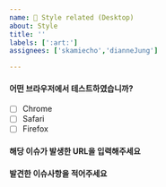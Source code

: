 ```yaml
---
name: 🎨 Style related (Desktop)
about: Style
title: ''
labels: [':art:']
assignees: ['skamiecho','dianneJung']

---
```


#### 어떤 브라우저에서 테스트하였습니까?
- [ ] Chrome
- [ ] Safari
- [ ] Firefox
<!-- 
- [X] Chrome
- [ ] Safari
- [ ] Firefox 
-->


#### 해당 이슈가 발생한 URL을 입력해주세요
<!-- 
ex) https://klaybay.io/games
-->


#### 발견한 이슈사항을 적어주세요
<!-- (이미 고쳐졌을 수 있습니다. On a Mac 이라면 Shift+Command+R로 새로 고침후에 재시도해도 동일한 현상이 발생하는지 확인해주세요.) -->

<!-- 재연을 위한 순서대로 결과까지 알려주시고, 기대하는 작동 결과를 알려주면 더 좋습니다.   -->

